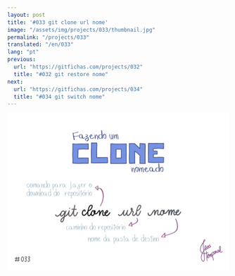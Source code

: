 ```yaml
---
layout: post
title: '#033 git clone url nome'
image: "/assets/img/projects/033/thumbnail.jpg"
permalink: "/projects/033"
translated: "/en/033"
lang: "pt"
previous:
  url: "https://gitfichas.com/projects/032"
  title: "#032 git restore nome"
next:
  url: "https://gitfichas.com/projects/034"
  title: "#034 git switch nome"
---
```


<img alt="Para dar um nome específico para a pasta de download do repositório use o comando git clone url nome" src="/assets/img/projects/033/full.jpg">